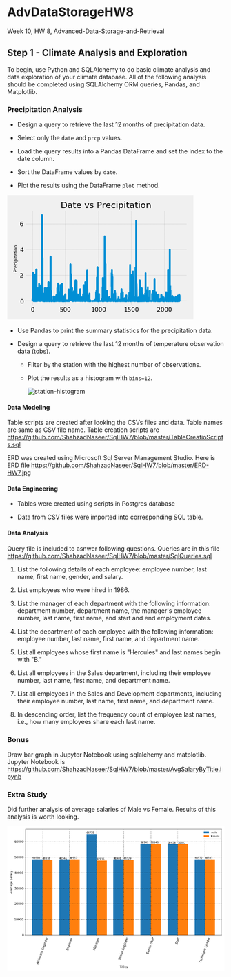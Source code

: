 # AdvDataStorageHW8
Week 10, HW 8, Advanced-Data-Storage-and-Retrieval 

## Step 1 - Climate Analysis and Exploration


To begin, use Python and SQLAlchemy to do basic climate analysis and data exploration of your climate database. All of the following analysis should be completed using SQLAlchemy ORM queries, Pandas, and Matplotlib.

### Precipitation Analysis

* Design a query to retrieve the last 12 months of precipitation data.

* Select only the `date` and `prcp` values.

* Load the query results into a Pandas DataFrame and set the index to the date column.

* Sort the DataFrame values by `date`.

* Plot the results using the DataFrame `plot` method.

![Imgur Image](https://github.com/ShahzadNaseer/AdvDataStorageHW8/blob/master/DateVsPrecipitation.png)
 
* Use Pandas to print the summary statistics for the precipitation data.

* Design a query to retrieve the last 12 months of temperature observation data (tobs).

  * Filter by the station with the highest number of observations.

  * Plot the results as a histogram with `bins=12`.

    ![station-histogram](https://github.com/ShahzadNaseer/AdvDataStorageHW8)
    
    

#### Data Modeling

Table scripts are created after looking the CSVs files and data. Table names are same as CSV file name. Table creation scripts are https://github.com/ShahzadNaseer/SqlHW7/blob/master/TableCreatioScripts.sql

ERD was created using Microsoft Sql Server Management Studio. Here is ERD file https://github.com/ShahzadNaseer/SqlHW7/blob/master/ERD-HW7.jpg

#### Data Engineering

* Tables were created using scripts in Postgres database

* Data from CSV files were imported into corresponding SQL table.

#### Data Analysis

Query file is included to asnwer following questions. Queries are in this file https://github.com/ShahzadNaseer/SqlHW7/blob/master/SqlQueries.sql

1. List the following details of each employee: employee number, last name, first name, gender, and salary.

2. List employees who were hired in 1986.

3. List the manager of each department with the following information: department number, department name, the manager's employee number, last name, first name, and start and end employment dates.

4. List the department of each employee with the following information: employee number, last name, first name, and department name.

5. List all employees whose first name is "Hercules" and last names begin with "B."

6. List all employees in the Sales department, including their employee number, last name, first name, and department name.

7. List all employees in the Sales and Development departments, including their employee number, last name, first name, and department name.

8. In descending order, list the frequency count of employee last names, i.e., how many employees share each last name.

### Bonus

Draw bar graph in Jupyter Notebook using sqlalchemy and matplotlib. Jupyter Notebook is https://github.com/ShahzadNaseer/SqlHW7/blob/master/AvgSalaryByTitle.ipynb

### Extra Study

Did further analysis of average salaries of Male vs Female. Results of this analysis is worth looking.

![Imgur Image](https://github.com/ShahzadNaseer/SqlHW7/blob/master/GenderAvgSalaryComparison.png)

